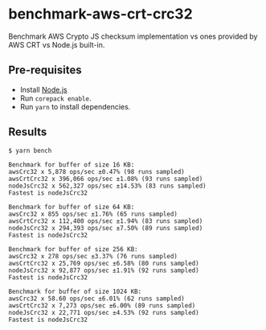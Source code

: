 # benchmark-aws-crt-crc32

Benchmark AWS Crypto JS checksum implementation vs ones provided by AWS CRT vs Node.js built-in.

## Pre-requisites

- Install [Node.js](https://nodejs.org/)
- Run `corepack enable`.
- Run `yarn` to install dependencies.

## Results

```console
$ yarn bench

Benchmark for buffer of size 16 KB:
awsCrc32 x 5,878 ops/sec ±0.47% (98 runs sampled)
awsCrtCrc32 x 396,066 ops/sec ±1.08% (93 runs sampled)
nodeJsCrc32 x 562,327 ops/sec ±14.53% (83 runs sampled)
Fastest is nodeJsCrc32

Benchmark for buffer of size 64 KB:
awsCrc32 x 855 ops/sec ±1.76% (65 runs sampled)
awsCrtCrc32 x 112,400 ops/sec ±1.94% (83 runs sampled)
nodeJsCrc32 x 294,393 ops/sec ±7.50% (89 runs sampled)
Fastest is nodeJsCrc32

Benchmark for buffer of size 256 KB:
awsCrc32 x 278 ops/sec ±3.37% (76 runs sampled)
awsCrtCrc32 x 25,769 ops/sec ±6.58% (80 runs sampled)
nodeJsCrc32 x 92,877 ops/sec ±1.91% (92 runs sampled)
Fastest is nodeJsCrc32

Benchmark for buffer of size 1024 KB:
awsCrc32 x 58.60 ops/sec ±6.01% (62 runs sampled)
awsCrtCrc32 x 7,273 ops/sec ±6.00% (89 runs sampled)
nodeJsCrc32 x 22,771 ops/sec ±4.53% (92 runs sampled)
Fastest is nodeJsCrc32
```
